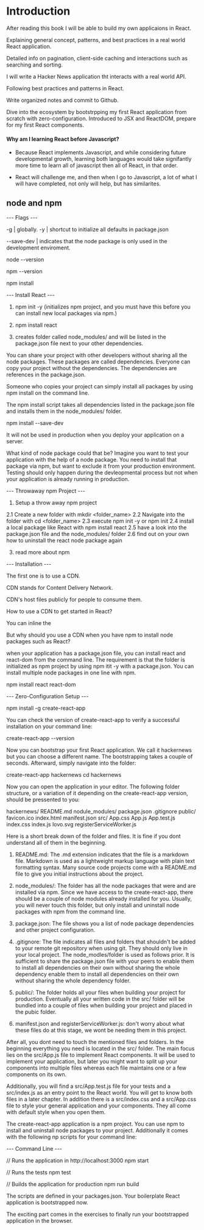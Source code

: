 
# Introduction
After reading this book I will be able to build my own applicaions in React. 

Explaining general concept, patterns, and best practices in a real world React application.

Detailed info on pagination, client-side caching and interactions such as searching and sorting.

I will write a Hacker News application tht interacts with a real world API.

Following best practices and patterns in React.

Write organized notes and commit to Github.

Dive into the ecosystem by bootstrpping my first React application from scratch with zero-configuration. Introduced to JSX and ReactDOM, prepare for my first React components.


#### Why am I learning React before Javascript?

- Because React implements Javascript, and while considering future developmental growth, learning both languages would take signifantly more time to learn all of javascript then all of React, in that order.

- React will challenge me, and then when I go to Javascript, a lot of what I will have completed, not only will help, but has similarites.


## node and npm


--- Flags ---

-g | globally.
-y | shortcut to initialize all defaults in package.json

--save-dev | indicates that the node package is only used in the development enviroment.
                          

node --version

npm --version

npm install

--- Install React ---

1. npm init -y (initializes npm project, and you must have this before you can install new local packages via npm.)

2. npm install react

3. creates folder called node_modules/ and will be listed in the package.json file next to your other dependencies.

 



You can share your project with other developers without sharing all the node packages. These packages are called dependencies. Everyone can copy your project without the dependencies. The dependencies are references in the package.json. 

Someone who copies your project can simply install all packages by using npm install on the command line.

The npm install script takes all dependencies listed in the package.json file and installs them in the node_modules/ folder.

npm install --save-dev <package>

It will not be used in production when you deploy your application on a server. 

What kind of node package could that be? Imagine you want to test your application with the help of a node package. You need to install that package via npm, but want to exclude it from your production environment. Testing should only happen during the devleopmental process but not when your application is already running in production.





--- Throwaway npm Project ---

1. Setup a throw away npm project

 2.1 Create a new folder with mkdir <folder_name>
 2.2 Navigate into the folder with cd <folder_name> 
 2.3 execute npm init -y or npm init 
 2.4 install a local package like React with npm install react
 2.5 have a look into the package.json file and the node_modules/ folder
 2.6 find out on your own how to uninstall the react node package again

3. read more about npm





--- Installation ---

The first one is to use a CDN.

CDN stands for Content Delivery Network.

CDN's host files publicly for people to consume them.

How to use a CDN to get started in React?

You can inline the <script> tag in your HTML that points to a CDN url. 

To get started in React you need to files (libraries): react and react-dom.


<script crossorigin src="https://unpkg.com/react@16/umd/react.development.js"> 
</\script>

<script crossorigin src="https://unpkg.com/react-din@16/umd/react-dom.developmen\t.js">
</script>


But why should you use a CDN when you have npm to install node packages such as React?

when your application has a package.json file, you can install react and react-dom from the command line. The requirement is that the folder is initialized as npm project by using npm itit -y with a package.json. You can install multiple node packages in one line with npm.

npm install react react-dom

--- Zero-Configuration Setup ---

npm install -g create-react-app

You can check the version of create-react-app to verify a successful installation on your command line:

create-react-app --version

Now you can bootstrap your first React application. We call it hackernews but you can choose a different name. The bootstrapping takes a couple of seconds. Afterward, simply navigate into the folder:

create-react-app hackernews
cd hackernews

Now you can open the application in your editor. The following folder structure, or a variation of it depending on the create-react-app version, should be pressented to you:

hackernews/
  README.md
  nodule_modules/
  package.json
   .gitignore
  public/
   favicon.ico
   index.html
   manifest.json 
src/
   App.css
 		 App.js
		 App.test.js
   index.css
   index.js
	  lovo.svg
	  registerServiceWorker.js

Here is a short break down of the folder and files. It is fine if you dont understand all of them in the beginning.

  1. README.md: The .md extension indicates that the file is a markdown file. Markdown is used as a lightweight markup language with plain text formatting syntax. Many source code projects come with a README.md file to give you initial instructions about the project. 

  2. node_modules/: The folder has all the node packages that were and are installed via npm. Since we have access to the create-react-app, there should be a couple of node modules already installed for you. Usually, you will never touch this folder, but only install and uninstall node packages with npm from the command line.

  3. package.json: The file shows you a list of node package dependencies and other project configuration.

  4. .gitignore: The file indicates all files and folders that shouldn't be added to your remote git repository when using git. They should only live in your local project. The node_modles/folder is used as follows prior. It is sufficient to share the package.json file with your peers to enable them to install all dependencies on their own without sharing the whole dependency enable them to install all dependencies on their own without sharing the whole dependency folder.

  5. public/: The folder holds all your files when building your project for production. Eventually all your written code in the src/ folder will be bundled into a couple of files when building your project and placed in the pubic folder.

  6. manifest.json and registerServiceWorker.js: don't worry about what these files do at this stage, we wont be needing them in this project.

After all, you dont need to touch the mentioned files and folders. In the beginning everything you need is located in the src/ folder. The main focus lies on the src/App.js file to implement React components. It will be used to implement your application, but later you might want to split up your components into multiple files whereas each file maintains one or a few components on its own.

Additionally, you will find a src/App.test.js file for your tests and a src/index.js as an entry point to the React world. You will get to know both files in a later chapter. In addition there is a src/index.css and a src/App.css file to style your general application and your components. They all come with default style when you open them.

The create-react-app application is a npm project. You can use npm to install and uninstall node packages to your project. Additionally it comes with the following np scripts for your command line:   


--- Command Line ---

// Runs the application in http://localhost:3000
npm start

// Runs the tests
npm test

// Builds the application for production
npm run build


The scripts are defined in your packages.json. Your boilerplate React application is bootstrapped now. 

The exciting part comes in the exercises to finally run your bootstrapped application in the browser.




   



                         


























